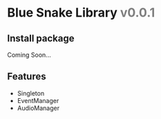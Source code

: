 # Blue Snake Library <span style="color: gray">v0.0.1</span>

## Install package

Coming Soon...

## Features

- Singleton
- EventManager
- AudioManager